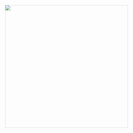 <p align="center"><a href="https://github.com/TetraTsunami/discord-preview"><img width="400" src="https://dsc-readme.tsuni.dev/api/user/214167454291722241"></img></a></p>

<!--
**TetraTsunami/TetraTsunami** is a ✨ _special_ ✨ repository because its `README.md` (this file) appears on your GitHub profile.

Here are some ideas to get you started:

- 🔭 I’m currently working on ...
- 🌱 I’m currently learning ...
- 👯 I’m looking to collaborate on ...
- 🤔 I’m looking for help with ...
- 💬 Ask me about ...
- 📫 How to reach me: ...
- 😄 Pronouns: ...
- ⚡ Fun fact: ...
-->
